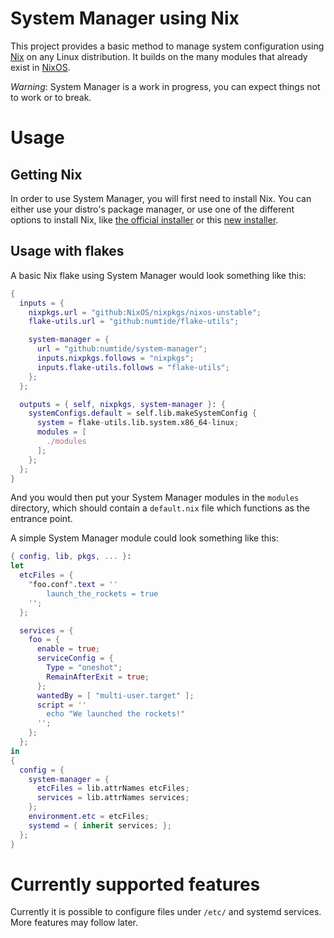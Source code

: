 # System Manager using Nix

This project provides a basic method to manage system configuration using [Nix][nixos]
on any Linux distribution.
It builds on the many modules that already exist in [NixOS][nixos].

*Warning*: System Manager is a work in progress, you can expect things not to work or to break.

[nixos]: https://nixos.org

# Usage

## Getting Nix

In order to use System Manager, you will first need to install Nix.
You can either use your distro's package manager, or use one of the different options
to install Nix, like [the official installer][official-installer] or this
[new installer][detsys-installer].

[official-installer]: https://nixos.org/download.html
[detsys-installer]: https://github.com/DeterminateSystems/nix-installer

## Usage with flakes

A basic Nix flake using System Manager would look something like this:

```nix
{
  inputs = {
    nixpkgs.url = "github:NixOS/nixpkgs/nixos-unstable";
    flake-utils.url = "github:numtide/flake-utils";

    system-manager = {
      url = "github:numtide/system-manager";
      inputs.nixpkgs.follows = "nixpkgs";
      inputs.flake-utils.follows = "flake-utils";
    };
  };

  outputs = { self, nixpkgs, system-manager }: {
    systemConfigs.default = self.lib.makeSystemConfig {
      system = flake-utils.lib.system.x86_64-linux;
      modules = [
        ./modules
      ];
    };
  };
}
```

And you would then put your System Manager modules in the `modules` directory,
which should contain a `default.nix` file which functions as the entrance point.

A simple System Manager module could look something like this:

```nix
{ config, lib, pkgs, ... }:
let
  etcFiles = {
    "foo.conf".text = ''
        launch_the_rockets = true
    '';
  };

  services = {
    foo = {
      enable = true;
      serviceConfig = {
        Type = "oneshot";
        RemainAfterExit = true;
      };
      wantedBy = [ "multi-user.target" ];
      script = ''
        echo "We launched the rockets!"
      '';
    };
  };
in
{
  config = {
    system-manager = {
      etcFiles = lib.attrNames etcFiles;
      services = lib.attrNames services;
    };
    environment.etc = etcFiles;
    systemd = { inherit services; };
  };
}
```

# Currently supported features

Currently it is possible to configure files under `/etc/` and systemd services.
More features may follow later.
